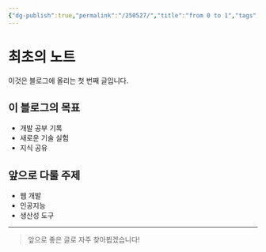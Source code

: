 ```yaml
---
{"dg-publish":true,"permalink":"/250527/","title":"from 0 to 1","tags":["초안"],"dgShowLocalGraph":true,"dgEnableSearch":true,"dgShowToc":true,"created":"2025-05-27T14:02:21.997+09:00","updated":"2025-05-27T21:56:11.890+09:00"}
---
```


# 최초의 노트

이것은 블로그에 올리는 첫 번째 글입니다.

## 이 블로그의 목표

- 개발 공부 기록
- 새로운 기술 실험
- 지식 공유

## 앞으로 다룰 주제

- 웹 개발
- 인공지능
- 생산성 도구

---

> 앞으로 좋은 글로 자주 찾아뵙겠습니다!
